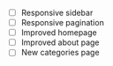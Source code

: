 - [ ] Responsive sidebar
- [ ] Responsive pagination
- [ ] Improved homepage
- [ ] Improved about page
- [ ] New categories page